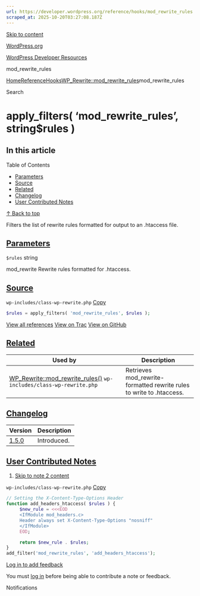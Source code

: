 ```yaml
---
url: https://developer.wordpress.org/reference/hooks/mod_rewrite_rules
scraped_at: 2025-10-20T03:27:08.187Z
---
```


[Skip to content](https://developer.wordpress.org/reference/hooks/mod_rewrite_rules/#wp--skip-link--target)

[WordPress.org](https://wordpress.org/)

[WordPress Developer Resources](https://developer.wordpress.org/)

mod\_rewrite\_rules


[Home](https://developer.wordpress.org/)[Reference](https://developer.wordpress.org/reference/)[Hooks](https://developer.wordpress.org/reference/hooks/)[WP\_Rewrite::mod\_rewrite\_rules](https://developer.wordpress.org/reference/classes/wp_rewrite/mod_rewrite_rules/)mod\_rewrite\_rules

Search

# apply\_filters( ‘mod\_rewrite\_rules’, string$rules )

## In this article

Table of Contents

- [Parameters](https://developer.wordpress.org/reference/hooks/mod_rewrite_rules/#parameters)
- [Source](https://developer.wordpress.org/reference/hooks/mod_rewrite_rules/#source)
- [Related](https://developer.wordpress.org/reference/hooks/mod_rewrite_rules/#related)
- [Changelog](https://developer.wordpress.org/reference/hooks/mod_rewrite_rules/#changelog)
- [User Contributed Notes](https://developer.wordpress.org/reference/hooks/mod_rewrite_rules/#user-contributed-notes)

[↑ Back to top](https://developer.wordpress.org/reference/hooks/mod_rewrite_rules/#wp--skip-link--target)

Filters the list of rewrite rules formatted for output to an .htaccess file.

## [Parameters](https://developer.wordpress.org/reference/hooks/mod_rewrite_rules/\#parameters)

`$rules` string

mod\_rewrite Rewrite rules formatted for .htaccess.

## [Source](https://developer.wordpress.org/reference/hooks/mod_rewrite_rules/\#source)

`wp-includes/class-wp-rewrite.php`
[Copy](https://developer.wordpress.org/reference/hooks/mod_rewrite_rules/#)

```php
$rules = apply_filters( 'mod_rewrite_rules', $rules );

```

[View all references](https://developer.wordpress.org/reference/files/wp-includes/class-wp-rewrite.php/) [View on Trac](https://core.trac.wordpress.org/browser/tags/6.8.3/src/wp-includes/class-wp-rewrite.php#L1605) [View on GitHub](https://github.com/WordPress/wordpress-develop/blob/6.8.3/src/wp-includes/class-wp-rewrite.php#L1605-L1605)

## [Related](https://developer.wordpress.org/reference/hooks/mod_rewrite_rules/\#related)

| Used by | Description |
| --- | --- |
| [WP\_Rewrite::mod\_rewrite\_rules()](https://developer.wordpress.org/reference/classes/wp_rewrite/mod_rewrite_rules/) `wp-includes/class-wp-rewrite.php` | Retrieves mod\_rewrite-formatted rewrite rules to write to .htaccess. |

## [Changelog](https://developer.wordpress.org/reference/hooks/mod_rewrite_rules/\#changelog)

| Version | Description |
| --- | --- |
| [1.5.0](https://developer.wordpress.org/reference/since/1.5.0/) | Introduced. |

## [User Contributed Notes](https://developer.wordpress.org/reference/hooks/mod_rewrite_rules/\#user-contributed-notes)

1. [Skip to note 2 content](https://developer.wordpress.org/reference/hooks/mod_rewrite_rules/#comment-content-5568)





`wp-includes/class-wp-rewrite.php`
[Copy](https://developer.wordpress.org/reference/hooks/mod_rewrite_rules/#)




```php
// Setting the X-Content-Type-Options Header
function add_headers_htaccess( $rules ) {
     $new_rule = <<<EOD
     <IfModule mod_headers.c>
     Header always set X-Content-Type-Options "nosniff"
     </IfModule>
     EOD;

     return $new_rule . $rules;
}
add_filter('mod_rewrite_rules', 'add_headers_htaccess');
```







[Log in to add feedback](https://login.wordpress.org/?redirect_to=https%3A%2F%2Fdeveloper.wordpress.org%2Freference%2Fhooks%2Fmod_rewrite_rules%2F%3Freplytocom%3D5568%23feedback-editor-5568)


You must [log in](https://login.wordpress.org/?redirect_to=https%3A%2F%2Fdeveloper.wordpress.org%2Freference%2Fhooks%2Fmod_rewrite_rules%2F) before being able to contribute a note or feedback.

Notifications